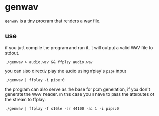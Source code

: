 # genwav

`genwav` is a tiny program that renders a [wav](https://en.wikipedia.org/wiki/WAV) file.

## use

if you just compile the program and run it, it will output a valid WAV file to stdout.

```shell
./genwav > audio.wav && ffplay audio.wav
``` 

you can also directly play the audio using ffplay's `pipe` input

```shell
./genwav | ffplay -i pipe:0
```

the program can also serve as the base for pcm generation, if you don't generate the WAV header. in this case you'll have to pass the attributes of the stream to ffplay :

```shell
./genwav | ffplay -f s16le -ar 44100 -ac 1 -i pipe:0
```